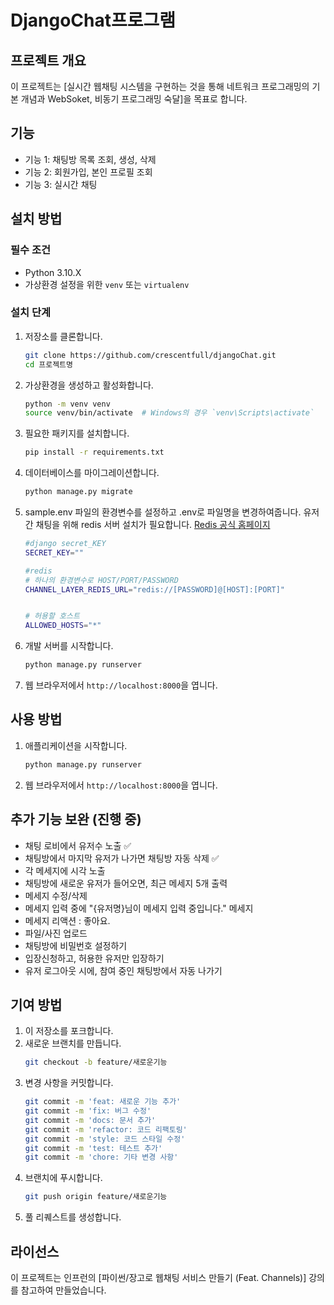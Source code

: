 # DjangoChat프로그램 

## 프로젝트 개요
이 프로젝트는 [실시간 웹채팅 시스템을 구현하는 것을 통해 네트워크 프로그래밍의 기본 개념과 WebSoket, 비동기 프로그래밍 숙달]을 목표로 합니다.

## 기능
- 기능 1: 채팅방 목록 조회, 생성, 삭제
- 기능 2: 회원가입, 본인 프로필 조회
- 기능 3: 실시간 채팅

## 설치 방법

### 필수 조건
- Python 3.10.X
- 가상환경 설정을 위한 `venv` 또는 `virtualenv`

### 설치 단계
1. 저장소를 클론합니다.
   ```bash
   git clone https://github.com/crescentfull/djangoChat.git
   cd 프로젝트명
   ```

2. 가상환경을 생성하고 활성화합니다.
   ```bash
   python -m venv venv
   source venv/bin/activate  # Windows의 경우 `venv\Scripts\activate`
   ```

3. 필요한 패키지를 설치합니다.
   ```bash
   pip install -r requirements.txt
   ```

4. 데이터베이스를 마이그레이션합니다.
   ```bash
   python manage.py migrate
   ```

5. sample.env 파일의 환경변수를 설정하고 .env로 파일명을 변경하여줍니다.
    유저 간 채팅을 위해 redis 서버 설치가 필요합니다.
    [Redis 공식 홈페이지](https://redis.io/)

    ```bash
    #django secret_KEY
    SECRET_KEY=""

    #redis
    # 하나의 환경변수로 HOST/PORT/PASSWORD 
    CHANNEL_LAYER_REDIS_URL="redis://[PASSWORD]@[HOST]:[PORT]"


    # 허용할 호스트
    ALLOWED_HOSTS="*"
    ```

5. 개발 서버를 시작합니다.
   ```bash
   python manage.py runserver
   ```

6. 웹 브라우저에서 `http://localhost:8000`을 엽니다.

## 사용 방법
1. 애플리케이션을 시작합니다.
   ```bash
   python manage.py runserver
   ```
2. 웹 브라우저에서 `http://localhost:8000`을 엽니다.

## 추가 기능 보완 (진행 중)
* 채팅 로비에서 유저수 노출 ✅
* 채팅방에서 마지막 유저가 나가면 채팅방 자동 삭제 ✅
* 각 메세지에 시각 노출 
* 채팅방에 새로운 유저가 들어오면, 최근 메세지 5개 출력
* 메세지 수정/삭제
* 메세지 입력 중에 "{유저명}님이 메세지 입력 중입니다." 메세지
* 메세지 리액션 : 좋아요.
* 파일/사진 업로드
* 채팅방에 비밀번호 설정하기
* 입장신청하고, 허용한 유저만 입장하기
* 유저 로그아웃 시에, 참여 중인 채팅방에서 자동 나가기


## 기여 방법
1. 이 저장소를 포크합니다.
2. 새로운 브랜치를 만듭니다.
   ```bash
   git checkout -b feature/새로운기능
   ```
3. 변경 사항을 커밋합니다.
   ```bash
   git commit -m 'feat: 새로운 기능 추가'
   git commit -m 'fix: 버그 수정'
   git commit -m 'docs: 문서 추가'
   git commit -m 'refactor: 코드 리팩토링'
   git commit -m 'style: 코드 스타일 수정'
   git commit -m 'test: 테스트 추가'
   git commit -m 'chore: 기타 변경 사항'
   ```
4. 브랜치에 푸시합니다.
   ```bash
   git push origin feature/새로운기능
   ```
5. 풀 리퀘스트를 생성합니다.

## 라이선스
이 프로젝트는 인프런의 [파이썬/장고로 웹채팅 서비스 만들기 (Feat. Channels)] 강의를 참고하여 만들었습니다.
